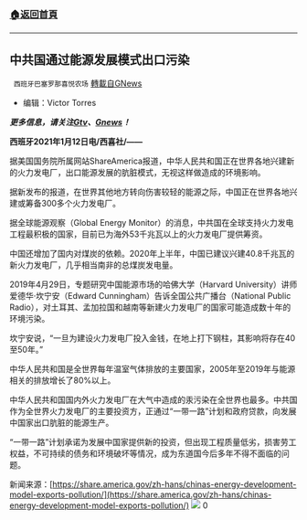 ###  [:house:返回首頁](https://github.com/ourhimalayas/txt)
---

## 中共国通过能源发展模式出口污染
` 西班牙巴塞罗那喜悦农场` [轉載自GNews](https://gnews.org/zh-hans/744198/)

- 编辑：Victor Torres


***更多信息，请关注[Gtv](https://gtv.org/)、[Gnews](https://gnews.org/)！***

**西班牙2021年1月12日电/西喜社/——**

据美国国务院所属网站ShareAmerica报道，中华人民共和国正在世界各地兴建新的火力发电厂，出口能源发展的肮脏模式，无视这样做造成的环境影响。

据新发布的报道，在世界其他地方转向伤害较轻的能源之际，中国正在世界各地兴建或筹备300多个火力发电厂。

据全球能源观察（Global Energy Monitor）的消息，中共国在全球支持火力发电工程最积极的国家，目前已为海外53千兆瓦以上的火力发电厂提供筹资。

中国还增加了国内对煤炭的依赖。2020年上半年，中国已建议兴建40.8千兆瓦的新火力发电厂，几乎相当南非的总煤炭发电量。

2019年4月29日，专题研究中国能源市场的哈佛大学（Harvard University）讲师爱德华·坎宁安（Edward Cunningham）告诉全国公共广播台（National Public Radio），对土耳其、孟加拉国和越南等新建火力发电厂的国家可能造成数十年的环境污染。

坎宁安说，“一旦为建设火力发电厂投入金钱，在地上打下钢柱，其影响将存在40至50年。”

中华人民共和国是全世界每年温室气体排放的主要国家，2005年至2019年与能源相关的排放增长了80%以上。

中华人民共和国国内外火力发电厂在大气中造成的汞污染在全世界也最多。中共国作为全世界火力发电厂的主要投资方，正通过“一带一路”计划和政府贷款，向发展中国家出口肮脏的能源生产。

“一带一路”计划承诺为发展中国家提供新的投资，但出现工程质量低劣，损害劳工权益，不可持续的债务和环境破坏等情况，成为东道国今后多年不得不面临的问题。

新闻来源：[https://share.america.gov/zh-hans/chinas-energy-development-model-exports-pollution/](https://share.america.gov/zh-hans/chinas-energy-development-model-exports-pollution/)
![]()![](https://gnews.org/wp-content/uploads/2021/01/农场.png)
0
